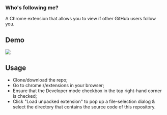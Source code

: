 ### Who's following me?  

A Chrome extension that allows you to view if other GitHub users follow you. 

## Demo

![](https://i.imgur.com/YcBODbM.jpg)

## Usage

* Clone/download the repo;
* Go to chrome://extensions in your browser;
* Ensure that the Developer mode checkbox in the top right-hand corner is checked;
* Click "Load unpacked extension" to pop up a file-selection dialog & select the directory that contains the source code of this repository.
